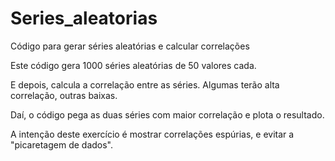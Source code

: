 # Series_aleatorias
Código para gerar séries aleatórias e calcular correlações

Este código gera 1000 séries aleatórias de 50 valores cada.

E depois, calcula a correlação entre as séries. Algumas terão alta correlação, outras baixas.

Daí, o código pega as duas séries com maior correlação e plota o resultado.

A intenção deste exercício é mostrar correlações espúrias, e evitar a "picaretagem de dados".

